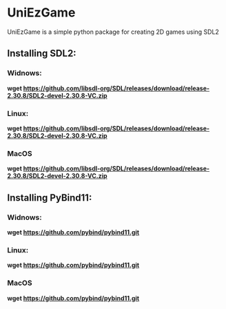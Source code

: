# UniEzGame

UniEzGame is a simple python package for creating 2D games using SDL2

## Installing SDL2:

### Widnows:
**wget https://github.com/libsdl-org/SDL/releases/download/release-2.30.8/SDL2-devel-2.30.8-VC.zip**

### Linux:
**wget https://github.com/libsdl-org/SDL/releases/download/release-2.30.8/SDL2-devel-2.30.8-VC.zip**

### MacOS
**wget https://github.com/libsdl-org/SDL/releases/download/release-2.30.8/SDL2-devel-2.30.8-VC.zip**

## Installing PyBind11:

### Widnows:
**wget https://github.com/pybind/pybind11.git**

### Linux:
**wget https://github.com/pybind/pybind11.git**

### MacOS
**wget https://github.com/pybind/pybind11.git**
